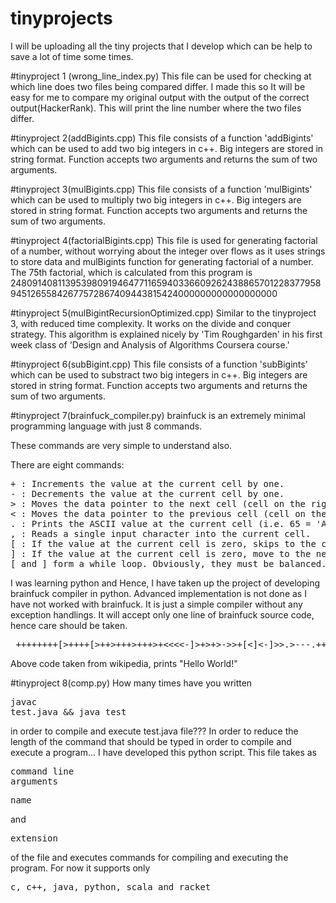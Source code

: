 # tinyprojects
I will be uploading all the tiny projects that I develop which can be help to save a lot of time some times.

#tinyproject 1 (wrong_line_index.py)
This file can be used for checking at which line does two files being compared differ. 
I made this so It will be easy for me to compare my original output with the output of the correct output(HackerRank).
This will print the line number where the two files differ.

#tinyproject 2(addBigints.cpp)
This file consists of a function 'addBigints' which can be used to add two big integers in c++. Big integers are stored in string format. Function accepts two arguments and returns the sum of two arguments.

#tinyproject 3(mulBigints.cpp)
This file consists of a function 'mulBigints' which can be used to multiply two big integers in c++. Big integers are stored in string format. Function accepts two arguments and returns the sum of two arguments.

#tinyproject 4(factorialBigints.cpp)
This file is used for generating factorial of a number, without worrying about the integer over flows as it uses strings to store data and mulBigints function for generating factorial of a number.  
The 75th factorial, which is calculated from this program is 
24809140811395398091946477116594033660926243886570122837795894512655842677572867409443815424000000000000000000

#tinyproject 5(mulBigintRecursionOptimized.cpp)
Similar to the tinyproject 3, with reduced time complexity. It works on the divide and conquer strategy. This algorithm is explained nicely by 'Tim	Roughgarden' in his first week class of 'Design and Analysis of Algorithms Coursera course.'

#tinyproject 6(subBigint.cpp)
This file consists of a function 'subBigints' which can be used to substract two big integers in c++. Big integers are stored in string format. Function accepts two arguments and returns the sum of two arguments.

#tinyproject 7(brainfuck_compiler.py)
brainfuck is an extremely minimal programming language with just 8 commands. 

These commands are very simple to understand also.

There are eight commands:
<pre>
+ : Increments the value at the current cell by one.
- : Decrements the value at the current cell by one.
> : Moves the data pointer to the next cell (cell on the right).
< : Moves the data pointer to the previous cell (cell on the left).
. : Prints the ASCII value at the current cell (i.e. 65 = 'A').
, : Reads a single input character into the current cell.
[ : If the value at the current cell is zero, skips to the corresponding ].Otherwise, move to the next instruction.
] : If the value at the current cell is zero, move to the next instruction.Otherwise, move backwards in the instructions to the corresponding [ .
[ and ] form a while loop. Obviously, they must be balanced.
</pre>
I was learning python and Hence, I have taken up the project of developing brainfuck compiler in python. Advanced implementation is not done as I have not worked with brainfuck. It is just a simple compiler without any exception handlings. 
It will accept only one line of brainfuck source code, hence care should be taken.
<pre> ++++++++[>++++[>++>+++>+++>+<<<<-]>+>+>->>+[<]<-]>>.>---.+++++++..+++.>>.<-.<.+++.------.--------.>>+.>++. </pre>
Above code taken from wikipedia, prints "Hello World!" 

#tinyproject 8(comp.py)
How many times have you written <pre>javac test.java && java test</pre> in order to compile and execute test.java file???
In order to reduce the length of the command that should be typed in order to compile and execute a program...
I have developed this python script. This file takes as <pre>command line arguments</pre> <pre>name</pre> and <pre>extension</pre> of the file 
and executes commands for compiling and executing the program.
For now it supports only <pre>c, c++, java, python, scala and racket</pre>
